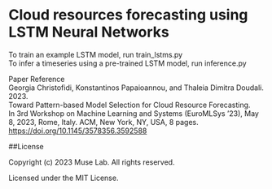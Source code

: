 # Cloud resources forecasting using LSTM Neural Networks

To train an example LSTM model, run train_lstms.py <br />
To infer a timeseries using a pre-trained LSTM model, run inference.py <br />

Paper Reference <br />
Georgia Christofidi, Konstantinos Papaioannou, and Thaleia Dimitra Doudali. 2023. <br /> Toward Pattern-based Model Selection for Cloud Resource Forecasting. <br /> In 3rd Workshop on Machine Learning and Systems (EuroMLSys ’23), May 8, 2023, Rome, Italy. ACM, New York, NY, USA, 8 pages. <br /> https://doi.org/10.1145/3578356.3592588 <br />
 
 ##License<br />

Copyright (c) 2023 Muse Lab. All rights reserved. <br />

Licensed under the MIT License.

